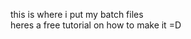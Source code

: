 this is where i put my batch files<br>
heres a free <a src="https://youtube.com/playlist?list=PLAC038703B07D976B&si=FG6NCX7e_FzDyYdO">tutorial</a> on how to make it =D
